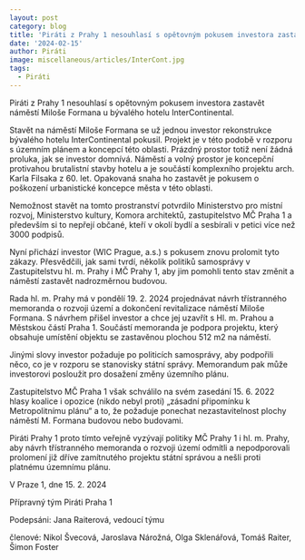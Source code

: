 ```yaml
---
layout: post
category: blog
title: 'Piráti z Prahy 1 nesouhlasí s opětovným pokusem investora zastavět náměstí Miloše Formana u bývalého hotelu InterContinental'
date: '2024-02-15'
author: Piráti
image: miscellaneous/articles/InterCont.jpg
tags:
  - Piráti
---
```


Piráti z Prahy 1 nesouhlasí s opětovným pokusem investora zastavět náměstí Miloše Formana u bývalého hotelu InterContinental.

Stavět na náměstí Miloše Formana se už jednou investor rekonstrukce bývalého hotelu InterContinental pokusil. Projekt je v této podobě v rozporu s územním plánem a koncepcí této oblasti. Prázdný prostor totiž není žádná proluka, jak se investor domnívá. Náměstí a volný prostor je koncepční protivahou brutalistní stavby hotelu a je součástí komplexního projektu arch. Karla Filsaka z 60. let. Opakovaná snaha ho zastavět je pokusem o poškození urbanistické koncepce města v této oblasti.

Nemožnost stavět na tomto prostranství potvrdilo Ministerstvo pro místní rozvoj, Ministerstvo kultury, Komora architektů, zastupitelstvo MČ Praha 1 a především si to nepřejí občané, kteří v okolí bydlí a sesbírali v petici více než 3000 podpisů.

Nyní přichází investor (WIC Prague, a.s.) s pokusem znovu prolomit tyto zákazy. Přesvědčili, jak sami tvrdí, několik politiků samosprávy v Zastupitelstvu hl. m. Prahy i MČ Prahy 1, aby jim pomohli tento stav změnit a náměstí zastavět nadrozměrnou budovou. 

Rada hl. m. Prahy má v pondělí 19. 2. 2024 projednávat návrh třístranného memoranda o rozvoji území a dokončení revitalizace náměstí Miloše Formana. S návrhem přišel investor a chce jej uzavřít s Hl. m. Prahou a Městskou částí Praha 1. Součástí memoranda je podpora projektu, který obsahuje umístění objektu se zastavěnou plochou 512 m2 na náměstí. 

Jinými slovy investor požaduje po politicích samosprávy, aby podpořili něco, co je v rozporu se stanovisky státní správy. Memorandum pak může investorovi posloužit pro dosažení změny územního plánu.

Zastupitelstvo MČ Praha 1 však schválilo na svém zasedání 15. 6. 2022 hlasy koalice i opozice (nikdo nebyl proti) „zásadní připomínku k Metropolitnímu plánu“ a to, že požaduje ponechat nezastavitelnost plochy náměstí M. Formana budovou nebo budovami. 

Piráti Prahy 1 proto tímto veřejně vyzývají politiky MČ Prahy 1 i hl. m. Prahy, aby návrh třístranného memoranda o rozvoji území odmítli a nepodporovali prolomení již dříve zamítnutého projektu státní správou a nešli proti platnému územnímu plánu.

V Praze 1, dne 15. 2. 2024

Přípravný tým Piráti Praha 1

Podepsáni: Jana Raiterová, vedoucí týmu

členové: Nikol Švecová, Jaroslava Nárožná, Olga Sklenářová, Tomáš Raiter, Šimon Foster 
